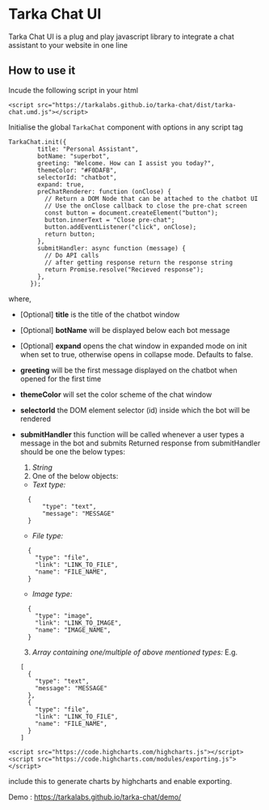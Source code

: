 # Tarka Chat UI

Tarka Chat UI is a plug and play javascript library to integrate a chat assistant to your website in one line

## How to use it

Incude the following script in your html

`<script src="https://tarkalabs.github.io/tarka-chat/dist/tarka-chat.umd.js"></script>`

Initialise the global `TarkaChat` component with options in any script tag

```
TarkaChat.init({
        title: "Personal Assistant",
        botName: "superbot",
        greeting: "Welcome. How can I assist you today?",
        themeColor: "#F0DAFB",
        selectorId: "chatbot",
        expand: true,
        preChatRenderer: function (onClose) {
          // Return a DOM Node that can be attached to the chatbot UI
          // Use the onClose callback to close the pre-chat screen
          const button = document.createElement("button");
          button.innerText = "Close pre-chat";
          button.addEventListener("click", onClose);
          return button;
        },
        submitHandler: async function (message) {
          // Do API calls
          // after getting response return the response string
          return Promise.resolve("Recieved response");
        },
      });
```

where,

- [Optional] **title** is the title of the chatbot window
- [Optional] **botName** will be displayed below each bot message
- [Optional] **expand** opens the chat window in expanded mode on init when set to true, otherwise opens in collapse mode. Defaults to false.
- **greeting** will be the first message displayed on the chatbot when opened for the first time
- **themeColor** will set the color scheme of the chat window
- **selectorId** the DOM element selector (id) inside which the bot will be rendered
- **submitHandler** this function will be called whenever a user types a message in the bot and submits
  Returned response from submitHandler should be one the below types:

  1. _String_
  2. One of the below objects:

  - _Text type:_

  ```
    {
        "type": "text",
        "message": "MESSAGE"
    }
  ```

  - _File type:_

  ```
    {
      "type": "file",
      "link": "LINK_TO_FILE",
      "name": "FILE_NAME",
    }
  ```

  - _Image type:_

  ```
    {
      "type": "image",
      "link": "LINK_TO_IMAGE",
      "name": "IMAGE_NAME",
    }
  ```

  3. _Array containing one/multiple of above mentioned types:_
     E.g.

  ```
  [
    {
      "type": "text",
      "message": "MESSAGE"
    },
    {
      "type": "file",
      "link": "LINK_TO_FILE",
      "name": "FILE_NAME",
    }
  ]
  ```

```
<script src="https://code.highcharts.com/highcharts.js"></script>
<script src="https://code.highcharts.com/modules/exporting.js"></script>
```
include this to generate charts by highcharts and enable exporting.

Demo : https://tarkalabs.github.io/tarka-chat/demo/
